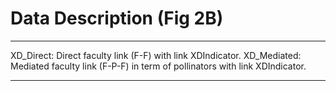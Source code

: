 # Data Description (Fig 2B)

- - -
XD_Direct: Direct faculty link (F-F) with link XDIndicator.
XD_Mediated: Mediated faculty link (F-P-F) in term of pollinators with link XDIndicator.
- - -
